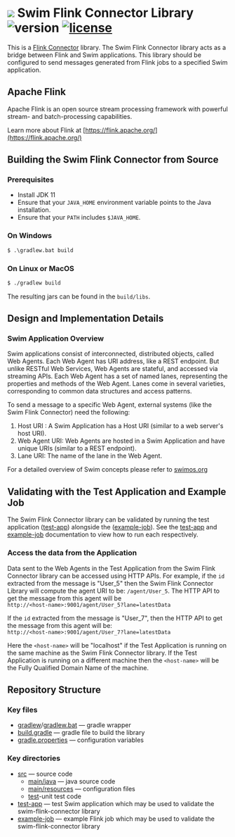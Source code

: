 # <a href="https://www.swimos.org"><img src="https://docs.swimos.org/readme/breach-marlin-blue-wide.svg"></a> Swim Flink Connector Library&ensp;![version](https://img.shields.io/github/tag/swimos/swim.svg?label=version) [![license](https://img.shields.io/github/license/swimos/swim.svg?color=blue)](https://github.com/swimos/swim/blob/main/LICENSE)


This is a [Flink Connector](https://nightlies.apache.org/flink/flink-docs-master/docs/connectors/datastream/overview/) library. The Swim Flink Connector library
acts as a bridge between Flink and Swim applications. This library should be configured to send messages generated from
Flink jobs to a specified Swim application.


## Apache Flink

Apache Flink is an open source stream processing framework with powerful stream- and batch-processing capabilities.

Learn more about Flink at [https://flink.apache.org/](https://flink.apache.org/)


## Building the Swim Flink Connector from Source

### Prerequisites

- Install JDK 11
- Ensure that your `JAVA_HOME` environment variable points to the Java installation.
- Ensure that your `PATH` includes `$JAVA_HOME`.

### On Windows

```bat
$ .\gradlew.bat build
```

### On Linux or MacOS

```bash
$ ./gradlew build
```

The resulting jars can be found in the `build/libs`.


## Design and Implementation Details

### Swim Application Overview
Swim applications consist of interconnected, distributed objects, called Web Agents. Each Web Agent has URI address, like a REST endpoint.
But unlike RESTful Web Services, Web Agents are stateful, and accessed via streaming APIs.  Each Web Agent has a set of named lanes,
representing the properties and methods of the Web Agent. Lanes come in several varieties, corresponding to common data structures and access patterns.

To send a message to a specific Web Agent, external systems (like the Swim Flink Connector) need the following:
1. Host URI : A Swim Application has a Host URI (similar to a web server's host URI).
2. Web Agent URI: Web Agents are hosted in a Swim Application and have unique URIs (similar to a REST endpoint).
3. Lane URI: The name of the lane in the Web Agent.

For a detailed overview of Swim concepts please refer to [swimos.org](https://www.swimos.org/concepts/)


## Validating with the Test Application and Example Job
The Swim Flink Connector library can be validated by running the test application ([test-app](test-app)) alongside the
([example-job](example-job)).
See the [test-app](test-app/README.md) and [example-job](example-job/README.md) documentation to view how to run each respectively.

### Access the data from the Application
Data sent to the Web Agents in the Test Application from the Swim Flink Connector library can be accessed using HTTP APIs.
For example, if the `id` extracted from the message is "User_5" then the Swim Flink Connector Library will compute the agent URI to
be: `/agent/User_5`. The HTTP API to get the message from this agent will be  
`http://<host-name>:9001/agent/User_5?lane=latestData`

If the `id` extracted from the message is "User_7", then the HTTP API to get the message from this agent will be:  
`http://<host-name>:9001/agent/User_7?lane=latestData`

Here the `<host-name>` will be "localhost" if the Test Application is running on the same machine as the Swim Flink Connector library.
If the Test Application is running on a different machine then the `<host-name>` will be the Fully Qualified Domain Name of the machine.


## Repository Structure

### Key files

- [gradlew](gradlew)/[gradlew.bat](gradlew.bat) — gradle wrapper
- [build.gradle](build.gradle) — gradle file to build the library
- [gradle.properties](gradle.properties) — configuration variables

### Key directories

- [src](src) — source code
    - [main/java](src/main/java) — java source code
    - [main/resources](src/main/resources) — configuration files
    - [test](src/test)-unit test code
- [test-app](test-app) — test Swim application which may be used to validate the swim-flink-connector library
- [example-job](example-job) — example Flink job which may be used to validate the swim-flink-connector library